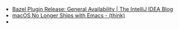 - [Bazel Plugin Release: General Availability | The IntelliJ IDEA Blog](https://blog.jetbrains.com/idea/2025/07/bazel-ga-release/)
- [macOS No Longer Ships with Emacs - (think)](https://batsov.com/articles/2025/01/12/macos-no-longer-ships-with-emacs/)
-